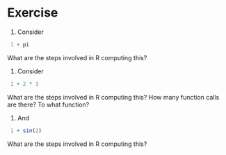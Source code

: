 # Exercise
1. Consider
```r
 1 + pi
```
 What are the steps involved in R computing this?

1. Consider
```r
 1 + 2 * 3
```
 What are the steps involved in R computing this? 
 How many function calls are there? To what function?
 
1. And
```r
 1 + sin(2)
```
 What are the steps involved in R computing this?  

